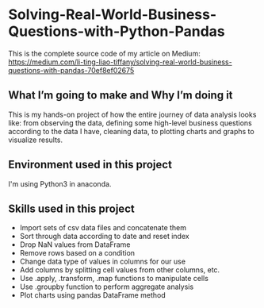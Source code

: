 # Solving-Real-World-Business-Questions-with-Python-Pandas
This is the complete source code of my article on Medium: <br>
https://medium.com/li-ting-liao-tiffany/solving-real-world-business-questions-with-pandas-70ef8ef02675

## What I’m going to make and Why I’m doing it
This is my hands-on project of how the entire journey of data analysis looks like: from observing the data, defining some high-level business questions according to the data I have, cleaning data, to plotting charts and graphs to visualize results.

## Environment used in this project
I'm using Python3 in anaconda.

## Skills used in this project
* Import sets of csv data files and concatenate them
* Sort through data according to date and reset index
* Drop NaN values from DataFrame
* Remove rows based on a condition
* Change data type of values in columns for our use
* Add columns by splitting cell values from other columns, etc.
* Use .apply, .transform, .map functions to manipulate cells
* Use .groupby function to perform aggregate analysis
* Plot charts using pandas DataFrame method
